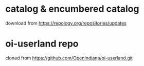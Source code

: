 # catalog & encumbered catalog

download from https://repology.org/repositories/updates

# oi-userland repo

cloned from https://github.com/OpenIndiana/oi-userland.git